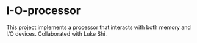 # I-O-processor
This project implements a processor that interacts with both memory and I/O devices. Collaborated with Luke Shi.
